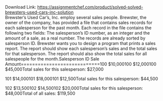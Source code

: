 Download Link: https://assignmentchef.com/product/solved-solved-brewsters-used-cars-inc-solution
<br>
Brewster’s Used Car’s, Inc. employ several sales people. Brewster, the owner of the company, has provided a file that contains sales records for each salesperson for the past month. Each record in the file contains the following two fields: The salesperson’s ID number, as an integer and the amount of a sale, as a real number. The records are already sorted by salesperson ID. Brewster wants you to design a program that prints a sales report. The report should show each salesperson’s sales and the total sales for that salesperson. The report should also show the total sales for all salespeople for the month.Salesperson ID Sale Amount============================100 $10,000100 $12,000100 $45,000Total sales for this salesperson: $27,000

101 $14,000101 $18,000101 $12,500Total sales for this salesperson: $44,500

102 $13,500102 $14,500102 $20,000Total sales for this salesperson: $48,000Total of all sales: $119,500